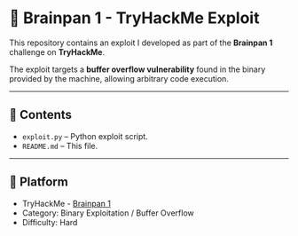 # 🧠 Brainpan 1 - TryHackMe Exploit

This repository contains an exploit I developed as part of the **Brainpan 1** challenge on **TryHackMe**.

The exploit targets a **buffer overflow vulnerability** found in the binary provided by the machine, allowing arbitrary code execution.

---

## 📂 Contents

- `exploit.py` – Python exploit script.
- `README.md` – This file.

---

## 📌 Platform

- TryHackMe - [Brainpan 1](https://tryhackme.com/room/brainpan)  
- Category: Binary Exploitation / Buffer Overflow  
- Difficulty: Hard
